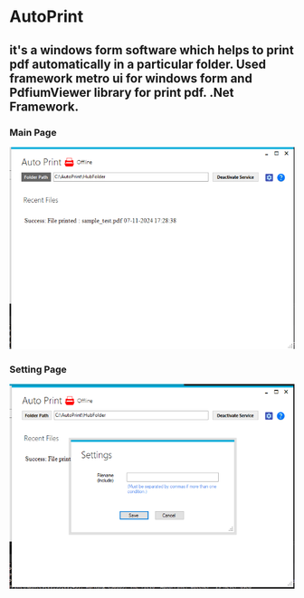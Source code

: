 # AutoPrint

it's a windows form software which helps to print pdf automatically in a particular folder. Used framework metro ui for windows form and PdfiumViewer library for print pdf. .Net Framework.
---
### Main Page
![Main Page](/Doc/main.png)

### Setting Page
![Main Page](/Doc/setting_box.png)